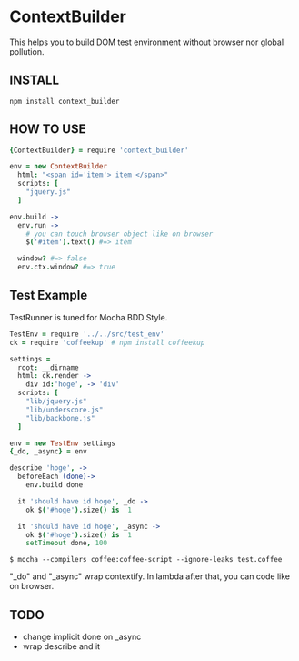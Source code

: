 # ContextBuilder

This helps you to build DOM test environment without browser nor global pollution.


## INSTALL

```
npm install context_builder
```

## HOW TO USE


```coffee
{ContextBuilder} = require 'context_builder'

env = new ContextBuilder
  html: "<span id='item'> item </span>"
  scripts: [
    "jquery.js"
  ]

env.build ->
  env.run ->
    # you can touch browser object like on browser
    $('#item').text() #=> item

  window? #=> false
  env.ctx.window? #=> true

```


## Test Example

TestRunner is tuned for Mocha BDD Style.

```coffee
TestEnv = require '../../src/test_env'
ck = require 'coffeekup' # npm install coffeekup

settings =
  root: __dirname
  html: ck.render ->
    div id:'hoge', -> 'div'
  scripts: [
    "lib/jquery.js"
    "lib/underscore.js"
    "lib/backbone.js"
  ]

env = new TestEnv settings
{_do, _async} = env

describe 'hoge', ->
  beforeEach (done)->
    env.build done

  it 'should have id hoge', _do ->
    ok $('#hoge').size() is  1

  it 'should have id hoge', _async ->
    ok $('#hoge').size() is  1
    setTimeout done, 100

```


```
$ mocha --compilers coffee:coffee-script --ignore-leaks test.coffee
```


"_do" and "_async" wrap contextify. In lambda after that, you can code like on browser.


## TODO

- change implicit done on _async
- wrap describe and it
